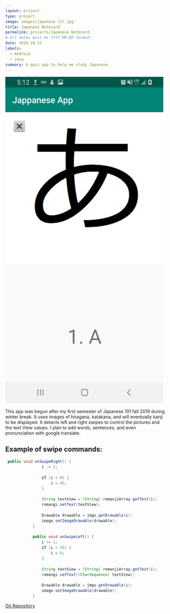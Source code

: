 ```yaml
---
layout: project
type: project
image: images/japanese (2).jpg
title: Japanese Notecard
permalink: projects/Japanese Notecard
# All dates must be YYYY-MM-DD format!
date: 2019-10-15
labels:
  - Android
  - java
summary: A quiz app to help me study Japanese.
---
```



<img class="ui medium right floated rounded image" src="../images/jap2.jpg">

This app was begun after my first semester of Japanese 101 fall 2019 during winter break. It uses images of hiragana, katakana, and will eventually kanji to be displayed. It detects left and right swipes to control the pictures and the text View values. I plan to add words, sentences, and even pronunciation with google translate.

Example of swipe commands:
---

```Java
 public void onSwipeRight() {  
                i -= 1;

                if (i < 0) {
                    i = 45;
                }

                String textView = (String) romanjiArray.getText(i);
                romangi.setText(textView);

                Drawable drawable = imgs.getDrawable(i);
                image.setImageDrawable(drawable);
            }

            public void onSwipeLeft() {
                i += 1;
                if (i > 45) {
                    i = 0;
                }

                String textView = (String) romanjiArray.getText(i);
                romangi.setText((CharSequence) textView);

                Drawable drawable = imgs.getDrawable(i);
                image.setImageDrawable(drawable);  
            }
```

[Git Repository](https://github.com/derekasola/Jappanese-App)
